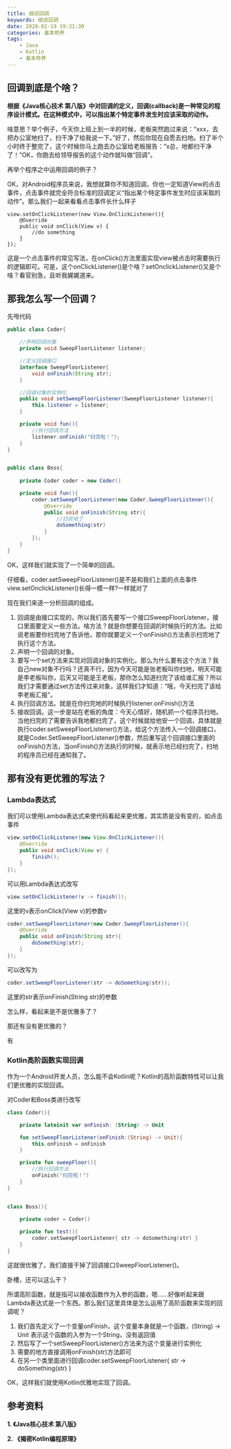 ```yaml
---
title: 细说回调
keywords: 细说回调
date: 2020-02-19 19:31:30
categories: 基本修养
tags:
	- Java
	- Kotlin
	- 基本修养
---
```


## 回调到底是个啥？

**根据《Java核心技术 第八版》中对回调的定义，回调(callback)是一种常见的程序设计模式。在这种模式中，可以指出某个特定事件发生时应该采取的动作。**

啥意思？举个例子，今天你上班上到一半的时候，老板突然跑过来说：“xxx，去把办公室地扫了，扫干净了给我说一下。”好了，然后你现在自愿去扫地。扫了半个小时终于整完了，这个时候你马上跑去办公室给老板报告：“x总，地都扫干净了！”OK，你跑去给领导报告的这个动作就叫做“回调”。

再举个程序之中运用回调的例子？

OK，对Android程序员来说，我想就算你不知道回调，你也一定知道View的点击事件，点击事件就完全符合标准的回调定义“指出某个特定事件发生时应该采取的动作”。那么我们一起来看看点击事件长什么样子

```
view.setOnClickListener(new View.OnClickListener(){
    @Override
    public void onClick(View v) {
        //do something
    }
});
```

这是一个点击事件的常见写法，在onClick()方法里面实现view被点击时需要执行的逻辑即可。可是，这个onClickListener()是个啥？setOnclickListener()又是个啥？看官别急，且听我娓娓道来。

## 那我怎么写一个回调？

先甩代码

```java
public class Coder{

    //声明回调对象
    private void SweepFloorListener listener;

    //定义回调接口
    interface SweepFloorListener{
        void onFinish(String str);
    }

    //回调对象的实例化 
    public void setSweepFloorListener(SweepFloorListener listener){
        this.listener = listener;
    }

    private void fun(){
        //执行回调方法
        listener.onFinish("扫完啦！");    
    }
}


public class Boss{
    
    private Coder coder = new Coder()

    private void fun(){
        coder.setSweepFloorListener(new Coder.SweepFloorListener(){
            @Override
            public void onFinish(String str){
                //扫完地了
                doSomething(str)
            }
        });
    }
}
```

OK，这样我们就实现了一个简单的回调。

仔细看，coder.setSweepFloorListener()是不是和我们上面的点击事件view.setOnclickListener()长得一模一样?一样就对了

现在我们来逐一分析回调的组成。

1. 回调是由接口实现的，所以我们首先要写一个接口SweepFloorListener，接口里面要定义一些方法。啥方法？就是你想要在回调的时候执行的方法。比如说老板要你扫完地了告诉他，那你就要定义一个onFinish()方法表示扫完地了执行这个方法。
2. 声明一个回调的对象。
3. 要写一个set方法来实现对回调对象的实例化。那么为什么要有这个方法？我自己new对象不行吗？还真不行，因为今天可能是张老板叫你扫地，明天可能是李老板叫你，后天又可能是王老板，那你怎么知道扫完了该给谁汇报？所以我们才需要通过set方法传过来对象，这样我们才知道：“哦，今天扫完了该给李老板汇报”。
4. 执行回调方法。就是在你扫完地的时候执行listener.onFinish()方法
5. 接收回调。这一步是站在老板的角度：今天心情好，随机抓一个程序员扫地。当他扫完的了需要告诉我地都扫完了，这个时候就给他安一个回调，具体就是执行coder.setSweepFloorListener()方法，给这个方法传入一个回调接口，就是Coder.SetSweepFloorListener()参数，然后重写这个回调接口里面的onFinish()方法，当onFinish()方法执行的时候，就表示地已经扫完了，扫地的程序员已经在通知我了。

## 那有没有更优雅的写法？

### Lambda表达式

我们可以使用Lambda表达式来使代码看起来更优雅，其实质是没有变的，如点击事件

```java
view.setOnClickListener(new View.OnClickListener(){
    @Override
    public void onClick(View v) {
        finish();
    }
});
```

可以用Lambda表达式改写

```java
view.setOnClickListener(v -> finish());
```

这里的v表示onClick(View v)的参数v

```java
coder.setSweepFloorListener(new Coder.SweepFloorListener(){
    @Override
    public void onFinish(String str){
        doSomething(str);    
    }
});
```

可以改写为

```java
coder.setSweepFloorListener(str -> doSomething(str));
```

这里的str表示onFinish(String str)的参数

怎么样，看起来是不是优雅多了？

那还有没有更优雅的？

有

### Kotlin高阶函数实现回调

作为一个Android开发人员，怎么能不会Kotlin呢？Kotlin的高阶函数特性可以让我们更优雅的实现回调。

对Coder和Boss类进行改写

```kotlin
class Coder(){

    private lateinit var onFinish: (String) -> Unit 

    fun setSweepFloorListener(onFinish:(String) -> Unit){
        this.onFinish = onFinish    
    }

    private fun sweepFloor(){
        //执行回调方法
        onFinish("扫完啦！")
    }
}


class Boss(){
    
    private coder = Coder()

    private fun test(){
        coder.setSweepFloorListener{ str -> doSomething(str) }    
    }
}
```

这就很优雅了，我们直接干掉了回调接口SweepFloorListener()。

卧槽，还可以这么干？

所谓高阶函数，就是指可以接收函数作为入参的函数，嗯......好像听起来跟Lambda表达式是一个东西。那么我们这里具体是怎么运用了高阶函数来实现的回调呢？

1. 我们首先定义了一个变量onFinish，这个变量本身就是一个函数，(String) -> Unit 表示这个函数的入参为一个String，没有返回值
2. 然后写了一个setSweepFloorListener()方法来为这个变量进行实例化
3. 需要的地方直接调用onFinish(str)方法即可
4. 在另一个类里面进行回调coder.setSweepFloorListener{ str -> doSomething(str) }

OK，这样我们就使用Kotlin优雅地实现了回调。

## 参考资料

__1. 《Java核心技术 第八版》__

__2. 《揭密Kotlin编程原理》__
